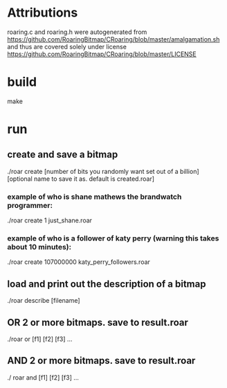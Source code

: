 # Attributions
roaring.c and roaring.h were autogenerated from https://github.com/RoaringBitmap/CRoaring/blob/master/amalgamation.sh and thus are covered solely under license https://github.com/RoaringBitmap/CRoaring/blob/master/LICENSE

# build
make

# run

## create and save a bitmap
./roar create [number of bits you randomly want set out of a billion] [optional name to save it as. default is created.roar]

### example of who is shane mathews the brandwatch programmer:
./roar create 1 just_shane.roar

### example of who is a follower of katy perry (warning this takes about 10 minutes):
./roar create 107000000 katy_perry_followers.roar

## load and print out the description of a bitmap
./roar describe [filename]

## OR 2 or more bitmaps. save to result.roar

./roar or [f1] [f2] [f3] ...

## AND 2 or more bitmaps. save to result.roar

./ roar and [f1] [f2] [f3] ...
